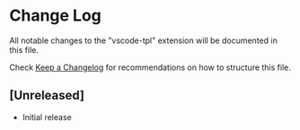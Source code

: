 # Change Log
All notable changes to the "vscode-tpl" extension will be documented in this file.

Check [Keep a Changelog](http://keepachangelog.com/) for recommendations on how to structure this file.

## [Unreleased]
- Initial release